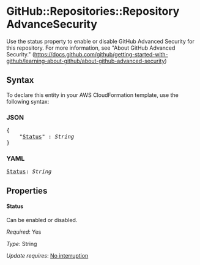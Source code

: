 # GitHub::Repositories::Repository AdvanceSecurity

Use the status property to enable or disable GitHub Advanced Security for this repository. For more information, see "About GitHub Advanced Security." (https://docs.github.com/github/getting-started-with-github/learning-about-github/about-github-advanced-security)

## Syntax

To declare this entity in your AWS CloudFormation template, use the following syntax:

### JSON

<pre>
{
    "<a href="#status" title="Status">Status</a>" : <i>String</i>
}
</pre>

### YAML

<pre>
<a href="#status" title="Status">Status</a>: <i>String</i>
</pre>

## Properties

#### Status

Can be enabled or disabled.

_Required_: Yes

_Type_: String

_Update requires_: [No interruption](https://docs.aws.amazon.com/AWSCloudFormation/latest/UserGuide/using-cfn-updating-stacks-update-behaviors.html#update-no-interrupt)

